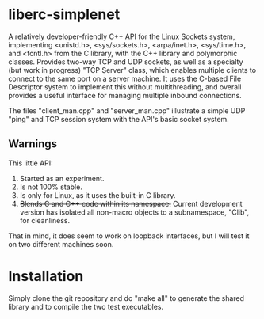 # liberc-simplenet
A relatively developer-friendly C++ API for the Linux Sockets system, implementing <unistd.h>, <sys/sockets.h>, <arpa/inet.h>, <sys/time.h>, and <fcntl.h> from the C library, with the C++ library and polymorphic classes. Provides two-way TCP and UDP sockets, as well as a specialty (but work in progress) "TCP Server" class, which enables multiple clients to connect to the same port on a server machine. It uses the C-based File Descriptor system to implement this without multithreading, and overall provides a useful interface for managing multiple inbound connections.

The files "client_man.cpp" and "server_man.cpp" illustrate a simple UDP "ping" and TCP session system with the API's basic socket system.

## Warnings
This little API:
1. Started as an experiment.
2. Is not 100% stable.
3. Is only for Linux, as it uses the built-in C library.
4. <s>Blends C and C++ code within its namespace.</s> Current development version has isolated all non-macro objects to a subnamespace, "Clib", for cleanliness.

That in mind, it does seem to work on loopback interfaces, but I will test it on two different machines soon.

# Installation
Simply clone the git repository and do "make all" to generate the shared library and to compile the two test executables.
